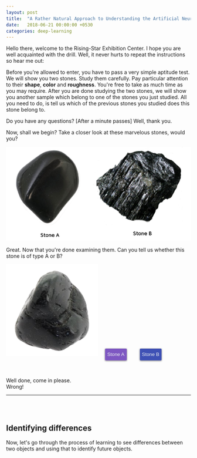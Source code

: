 ```yaml
---
layout: post
title:  "A Rather Natural Approach to Understanding the Artificial Neuron"
date:   2018-06-21 00:00:00 +0530
categories: deep-learning
---
```


Hello there, welcome to the Rising-Star Exhibition Center. I hope you are well acquainted with the drill. Well, it never hurts to repeat the instructions so hear me out:

Before you're allowed to enter, you have to pass a very simple aptitude test. We will show you two stones. Study them carefully. Pay particular attention to their **shape**, **color** and **roughness**. You're free to take as much time as you may require. After you are done studying the two stones, we will show you another sample which belong to one of the stones you just studied. All you need to do, is tell us which of the previous stones you studied does this stone belong to.

Do you have any questions? [After a minute passes] Well, thank you.

Now, shall we begin? Take a closer look at these marvelous stones, would you?

![Stone A and B](/assets/img/perceptron/train.png "Stone A and B")

Great. Now that you're done examining them. Can you tell us whether this stone is of type A or B?

![Stone Test](/assets/img/perceptron/A_test.png "Stone Test")
<span>
<button class="button btn-yes" id="correct-btn">Stone A</button>
<button class="button btn-no" id="incorrect-btn">Stone B</button>
</span>

<div id="correct">
Well done, come in please.
</div>

<div id="incorrect">
 Wrong!
</div>

---

<br><br>

## Identifying differences

Now, let's go through the process of learning to see differences between two objects and using that to identify future objects.

<style>
.button {
  position: relative;
  display: inline-block;
  margin: 2rem 1rem;
  height: 2rem;
  /* padding: 0; */
  overflow: hidden;
  border-width: 0;
  outline: none;
  border-radius: 2px;
  box-shadow: 0 1px 4px rgba(0, 0, 0, .6);
  color: #ecf0f1;
  transition: background-color .3s;
  cursor: pointer;
}

.btn-yes {
  background-color: #7e57c2;
}

.btn-no {
  background-color: #3f51b5;
}

.is-hidden {
  display: none;
}
</style>

<script type="text/javascript">
var correctDiv = document.getElementById('correct');
var inCorrectDiv = document.getElementById('incorrect');

var correctBtn = document.getElementById('correct-btn');
var inCorrectBtn = document.getElementById('incorrect-btn');

correctDiv.classList.add('is-hidden');
inCorrectDiv.classList.add('is-hidden');

correctBtn.addEventListener('click', function () {
  correctDiv.classList.remove('is-hidden');
  inCorrectDiv.classList.add('is-hidden');
});


inCorrectBtn.addEventListener('click', function () {
  inCorrectDiv.classList.remove('is-hidden');
  correctDiv.classList.add('is-hidden');
});


</script>